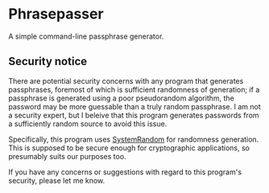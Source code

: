 # Phrasepasser #

A simple command-line passphrase generator.

## Security notice ##

There are potential security concerns with any program that generates
passphrases, foremost of which is sufficient randomness of generation; if a
passphrase is generated using a poor pseudorandom algorithm, the password may be
more guessable than a truly random passphrase. I am not a security expert, but I
beleive that this program generates passwords from a sufficiently random source
to avoid this issue.

Specifically, this program uses
[SystemRandom](https://docs.python.org/3.4/library/random.html#random.SystemRandom)
for randomness generation. This is supposed to be secure enough for
cryptographic applications, so presumably suits our purposes too.

If you have any concerns or suggestions with regard to this program's security,
please let me know.
